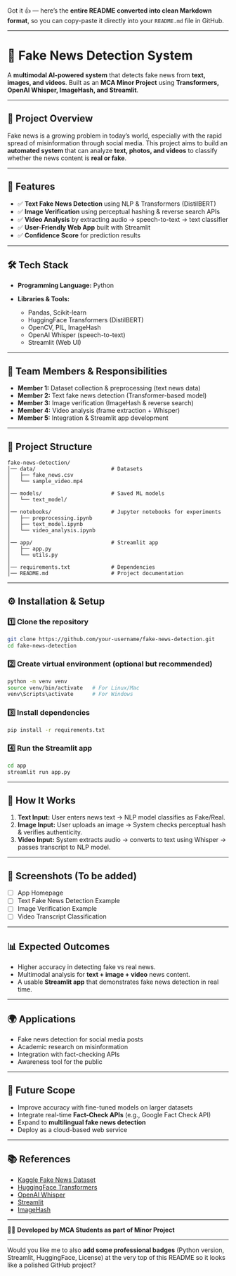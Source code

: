 Got it 👍 — here’s the **entire README converted into clean Markdown format**, so you can copy-paste it directly into your `README.md` file in GitHub.

---

# 📰 Fake News Detection System

A **multimodal AI-powered system** that detects fake news from **text, images, and videos**.
Built as an **MCA Minor Project** using **Transformers, OpenAI Whisper, ImageHash, and Streamlit**.

---

## 📌 Project Overview

Fake news is a growing problem in today’s world, especially with the rapid spread of misinformation through social media.
This project aims to build an **automated system** that can analyze **text, photos, and videos** to classify whether the news content is **real or fake**.

---

## 🎯 Features

* ✅ **Text Fake News Detection** using NLP & Transformers (DistilBERT)
* ✅ **Image Verification** using perceptual hashing & reverse search APIs
* ✅ **Video Analysis** by extracting audio → speech-to-text → text classifier
* ✅ **User-Friendly Web App** built with Streamlit
* ✅ **Confidence Score** for prediction results

---

## 🛠️ Tech Stack

* **Programming Language:** Python
* **Libraries & Tools:**

  * Pandas, Scikit-learn
  * HuggingFace Transformers (DistilBERT)
  * OpenCV, PIL, ImageHash
  * OpenAI Whisper (speech-to-text)
  * Streamlit (Web UI)

---

## 👥 Team Members & Responsibilities

* **Member 1:** Dataset collection & preprocessing (text news data)
* **Member 2:** Text fake news detection (Transformer-based model)
* **Member 3:** Image verification (ImageHash & reverse search)
* **Member 4:** Video analysis (frame extraction + Whisper)
* **Member 5:** Integration & Streamlit app development

---

## 📂 Project Structure

```
fake-news-detection/
│── data/                        # Datasets
│   ├── fake_news.csv
│   └── sample_video.mp4
│
│── models/                      # Saved ML models
│   └── text_model/
│
│── notebooks/                   # Jupyter notebooks for experiments
│   ├── preprocessing.ipynb
│   ├── text_model.ipynb
│   └── video_analysis.ipynb
│
│── app/                         # Streamlit app
│   ├── app.py
│   └── utils.py
│
│── requirements.txt             # Dependencies
│── README.md                    # Project documentation
```

---

## ⚙️ Installation & Setup

### 1️⃣ Clone the repository

```bash
git clone https://github.com/your-username/fake-news-detection.git
cd fake-news-detection
```

### 2️⃣ Create virtual environment (optional but recommended)

```bash
python -m venv venv
source venv/bin/activate   # For Linux/Mac
venv\Scripts\activate      # For Windows
```

### 3️⃣ Install dependencies

```bash
pip install -r requirements.txt
```

### 4️⃣ Run the Streamlit app

```bash
cd app
streamlit run app.py
```

---

## 🚀 How It Works

1. **Text Input:** User enters news text → NLP model classifies as Fake/Real.
2. **Image Input:** User uploads an image → System checks perceptual hash & verifies authenticity.
3. **Video Input:** System extracts audio → converts to text using Whisper → passes transcript to NLP model.

---

## 📸 Screenshots (To be added)

* [ ] App Homepage
* [ ] Text Fake News Detection Example
* [ ] Image Verification Example
* [ ] Video Transcript Classification

---

## 📊 Expected Outcomes

* Higher accuracy in detecting fake vs real news.
* Multimodal analysis for **text + image + video** news content.
* A usable **Streamlit app** that demonstrates fake news detection in real time.

---

## 🌍 Applications

* Fake news detection for social media posts
* Academic research on misinformation
* Integration with fact-checking APIs
* Awareness tool for the public

---

## 🔮 Future Scope

* Improve accuracy with fine-tuned models on larger datasets
* Integrate real-time **Fact-Check APIs** (e.g., Google Fact Check API)
* Expand to **multilingual fake news detection**
* Deploy as a cloud-based web service

---

## 📚 References

* [Kaggle Fake News Dataset](https://www.kaggle.com/c/fake-news/data)
* [HuggingFace Transformers](https://huggingface.co/docs/transformers/index)
* [OpenAI Whisper](https://github.com/openai/whisper)
* [Streamlit](https://docs.streamlit.io/)
* [ImageHash](https://pypi.org/project/ImageHash/)

---

👨‍💻 **Developed by MCA Students as part of Minor Project**

---

Would you like me to also **add some professional badges** (Python version, Streamlit, HuggingFace, License) at the very top of this README so it looks like a polished GitHub project?
